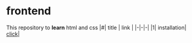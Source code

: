 # frontend
 This repository to **learn** html and css
|#| title | link |
|-|-|-|
|1| installation| [click](class/class1.md)|